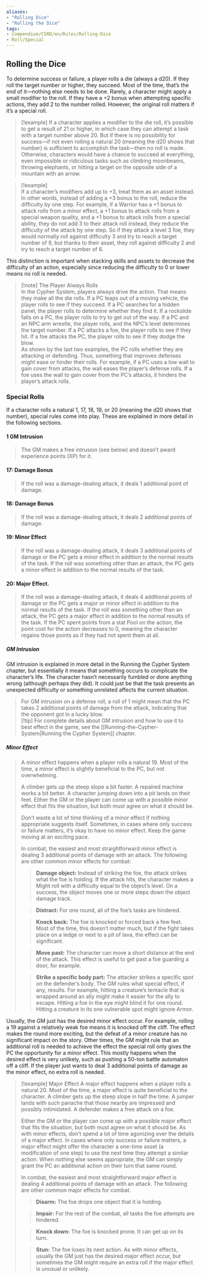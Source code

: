 ```yaml
---
aliases:
- "Rolling Dice"
- "Rolling the Dice"
tags:
- Compendium/CSRD/en/Rules/Rolling-Dice
- Roll/Special 
---
```


## Rolling the Dice
To determine success or failure, a player rolls a die (always a d20). If they roll the target number or higher, they succeed. Most of the time, that’s the end of it—nothing else needs to be done. Rarely, a character might apply a small modifier to the roll. If they have a +2 bonus when attempting specific actions, they add 2 to the number rolled. However, the original roll matters if it’s a special roll.

>[!example] 
>If a character applies a modifier to the die roll, it’s possible to get a result of 21 or higher, in which case they can attempt a task with a target number above 20. But if there is no possibility for success—if not even rolling a natural 20 (meaning the d20 shows that number) is sufficient to accomplish the task—then no roll is made. Otherwise, characters would have a chance to succeed at everything, even impossible or ridiculous tasks such as climbing moonbeams, throwing elephants, or hitting a target on the opposite side of a mountain with an arrow.

>[!example]  
>If a character’s modifiers add up to +3, treat them as an asset instead. In other words, instead of adding a +3 bonus to the roll, reduce the difficulty by one step. For example, if a Warrior has a +1 bonus to attack rolls from a minor effect, a +1 bonus to attack rolls from a special weapon quality, and a +1 bonus to attack rolls from a special ability, they do not add 3 to their attack roll instead, they reduce the difficulty of the attack by one step. So if they attack a level 3 foe, they would normally roll against difficulty 3 and try to reach a target number of 9, but thanks to their asset, they roll against difficulty 2 and try to reach a target number of 6.

This distinction is important when stacking skills and assets to decrease the difficulty of an action, especially since reducing the difficulty to 0 or lower means no roll is needed.

>[!note] The Player Always Rolls  
>In the Cypher System, players always drive the action. That means they make all the die rolls. If a PC leaps out of a moving vehicle, the player rolls to see if they succeed. If a PC searches for a hidden panel, the player rolls to determine whether they find it. If a rockslide falls on a PC, the player rolls to try to get out of the way. If a PC and an NPC arm wrestle, the player rolls, and the NPC’s level determines the target number. If a PC attacks a foe, the player rolls to see if they hit. If a foe attacks the PC, the player rolls to see if they dodge the blow.  
>As shown by the last two examples, the PC rolls whether they are attacking or defending. Thus, something that improves defenses might ease or hinder their rolls. For example, if a PC uses a low wall to gain cover from attacks, the wall eases the player’s defense rolls. If a foe uses the wall to gain cover from the PC’s attacks, it hinders the player’s attack rolls.

### Special Rolls
If a character rolls a natural 1, 17, 18, 19, or 20 (meaning the d20 shows that number), special rules come into play. These are explained in more detail in the following sections.

#### 1 GM Intrusion  
>  The GM makes a free intrusion (see below) and doesn’t award experience points (XP) for it.  

#### 17: Damage Bonus
>If the roll was a damage-dealing attack, it deals 1 additional point of damage.  

#### 18: Damage Bonus  
>If the roll was a damage-dealing attack, it deals 2 additional points of damage.  

#### 19: Minor Effect  
>If the roll was a damage-dealing attack, it deals 3 additional points of damage or the PC gets a minor effect in addition to the normal results of the task. If the roll was something other than an attack, the PC gets a minor effect in addition to the normal results of the task.  

#### 20: Major Effect. 
>If the roll was a damage-dealing attack, it deals 4 additional points of damage or the PC gets a major or minor effect in addition to the normal results of the task. If the roll was something other than an attack, the PC gets a major effect in addition to the normal results of the task. If the PC spent points from a stat Pool on the action, the point cost for the action decreases to 0, meaning the character regains those points as if they had not spent them at all.

##### GM Intrusion  
GM intrusion is explained in more detail in the Running the Cypher System chapter, but essentially it means that something occurs to complicate the character’s life. The character hasn’t necessarily fumbled or done anything wrong (although perhaps they did). It could just be that the task presents an unexpected difficulty or something unrelated affects the current situation.  

>For GM intrusion on a defense roll, a roll of 1 might mean that the PC takes 2 additional points of damage from the attack, indicating that the opponent got in a lucky blow.  
>[!tip] 
>For complete details about GM intrusion and how to use it to best effect in the game, see the [[Running-the-Cypher-System|Running the Cypher System]] chapter.

#####  Minor Effect  
>A minor effect happens when a player rolls a natural 19. Most of the time, a minor effect is slightly beneficial to the PC, but not overwhelming.
>
>A climber gets up the steep slope a bit faster. A repaired machine works a bit better. A character jumping down into a pit lands on their feet. Either the GM or the player can come up with a possible minor effect that fits the situation, but both must agree on what it should be.  
>
>Don’t waste a lot of time thinking of a minor effect if nothing appropriate suggests itself. Sometimes, in cases where only success or failure matters, it’s okay to have no minor effect. Keep the game moving at an exciting pace.  
>
>In combat, the easiest and most straightforward minor effect is dealing 3 additional points of damage with an attack. The following are other common minor effects for combat:  
>>**Damage object:** Instead of striking the foe, the attack strikes what the foe is holding. If the attack hits, the character makes a Might roll with a difficulty equal to the object’s level. On a success, the object moves one or more steps down the object damage track. 
>
>>**Distract:** For one round, all of the foe’s tasks are hindered.  
>
>>**Knock back:** The foe is knocked or forced back a few feet. Most of the time, this doesn’t matter much, but if the fight takes place on a ledge or next to a pit of lava, the effect can be significant.  
>
>>**Move past:** The character can move a short distance at the end of the attack. This effect is useful to get past a foe guarding a door, for example. 
>
>> **Strike a specific body part:** The attacker strikes a specific spot on the defender’s body. The GM rules what special effect, if any, results. For example, hitting a creature’s tentacle that is wrapped around an ally might make it easier for the ally to escape. Hitting a foe in the eye might blind it for one round. Hitting a creature in its one vulnerable spot might ignore Armor.  
>
Usually, the GM just has the desired minor effect occur. For example, rolling a 19 against a relatively weak foe means it is knocked off the cliff. The effect makes the round more exciting, but the defeat of a minor creature has no significant impact on the story. Other times, the GM might rule that an additional roll is needed to achieve the effect the special roll only gives the PC the opportunity for a minor effect. This mostly happens when the desired effect is very unlikely, such as pushing a 50-ton battle automaton off a cliff. If the player just wants to deal 3 additional points of damage as the minor effect, no extra roll is needed.

>[!example]  Major Effect 
>A major effect happens when a player rolls a natural 20. Most of the time, a major effect is quite beneficial to the character. A climber gets up the steep slope in half the time. A jumper lands with such panache that those nearby are impressed and possibly intimidated. A defender makes a free attack on a foe.  
>
>Either the GM or the player can come up with a possible major effect that fits the situation, but both must agree on what it should be. As with minor effects, don’t spend a lot of time agonizing over the details of a major effect. In cases where only success or failure matters, a major effect might offer the character a one-time asset (a modification of one step) to use the next time they attempt a similar action. When nothing else seems appropriate, the GM can simply grant the PC an additional action on their turn that same round.  
>
>In combat, the easiest and most straightforward major effect is dealing 4 additional points of damage with an attack. The following are other common major effects for combat.  
>>**Disarm:** The foe drops one object that it is holding.  
>
>>**Impair:** For the rest of the combat, all tasks the foe attempts are hindered.  
>
>>**Knock down:** The foe is knocked prone. It can get up on its turn.  
>
>>**Stun:** The foe loses its next action. 
> As with minor effects, usually the GM just has the desired major effect occur, but sometimes the GM might require an extra roll if the major effect is unusual or unlikely.

